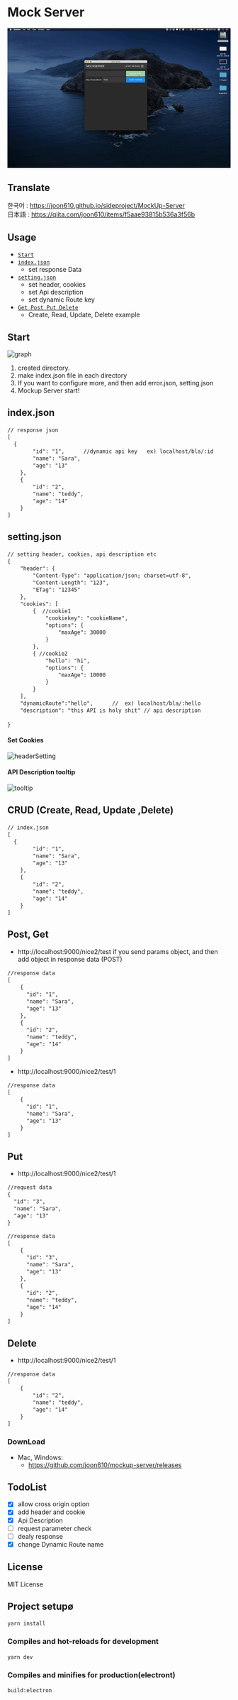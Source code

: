 # Mock Server 

![mock-manual](https://github.com/joon610/readMEImg/blob/master/mock-server/mock-manual.gif)

## Translate
한국어 : <https://joon610.github.io/sideproject/MockUp-Server> <br> 
日本語 : <https://qiita.com/joon610/items/f5aae93815b536a3f56b>

## Usage
- [`Start`](#Start)
- [`index.json`](#indexJson) 
    - set response Data
- [`setting.json`](#settingJson)
    - set header, cookies 
    - set Api description
    - set dynamic Route key 
- [`Get Post Put Delete`](#crud)   
    - Create, Read, Update, Delete example

## <a id="Start"></a> Start
<img src="https://joon610.github.io/assets/images/mockupServer/graph.png" alt="graph">

1. created directory.
2. make index.json file in each directory
3. If you want to configure more, and then add error.json, setting.json
4. Mockup Server start! 

## <a id="indexJson"></a> index.json
``` jsonc
// response json
[
  {
        "id": "1",      //dynamic api key   ex) localhost/bla/:id
        "name": "Sara",
        "age": "13"
    },
    {
        "id": "2",
        "name": "teddy",
        "age": "14"
    }   
]
```

## <a id="settingJson"></a> setting.json
```jsonc
// setting header, cookies, api description etc 
{
    "header": {
        "Content-Type": "application/json; charset=utf-8",
        "Content-Length": "123",
        "ETag": "12345"
    },
    "cookies": [
        {  //cookie1
            "cookiekey": "cookieName",
            "options": {
                "maxAge": 30000
            }
        },
        { //cookie2
            "hello": "hi",
            "options": {
                "maxAge": 10000
            }
        }
    ],
    "dynamicRoute":"hello",      //  ex) localhost/bla/:hello
    "description": "this API is holy shit" // api description

}
```
#### Set Cookies
<img src="https://joon610.github.io/assets/images/mockupServer/headerSetting.png" alt="headerSetting">

#### API Description tooltip
<img src="https://joon610.github.io/assets/images/mockupServer/tooltip.png" width="300" height="300" alt="tooltip">


## <a id="crud"></a>CRUD (Create, Read, Update ,Delete)
``` jsonc
// index.json
[
  {
        "id": "1", 
        "name": "Sara",
        "age": "13"
    },
    {
        "id": "2",
        "name": "teddy",
        "age": "14"
    }   
]
```

## Post, Get
- http://localhost:9000/nice2/test   if you send params object, and then add object in response data  (POST)
```jsonc
//response data
[
    {
      "id": "1", 
      "name": "Sara",
      "age": "13"
    },
    {
      "id": "2",
      "name": "teddy",
      "age": "14"
    }   
]
```
- http://localhost:9000/nice2/test/1
```jsonc
//response data
[
    {
      "id": "1",   
      "name": "Sara",
      "age": "13"
    }
]
```
## Put
- http://localhost:9000/nice2/test/1   
```jsonc
//request data
{
  "id": "3", 
  "name": "Sara",
  "age": "13"
}
```
```jsonc
//response data
[
    {
      "id": "3",   
      "name": "Sara",
      "age": "13"
    },
    {
      "id": "2",
      "name": "teddy",
      "age": "14"
    }   
]
```
## Delete
- http://localhost:9000/nice2/test/1
```jsonc
//response data
[
    {
        "id": "2",
        "name": "teddy",
        "age": "14"
    }   
]
```
### DownLoad
- Mac, Windows: 
  - <https://github.com/joon610/mockup-server/releases>


## TodoList 
- [X] allow cross origin option
- [X] add header and cookie  
- [x] Api Description
- [ ] request parameter check
- [ ] dealy response 
- [x] change Dynamic Route name 

## License
MIT License

## Project setupø
```
yarn install
```

### Compiles and hot-reloads for development
```
yarn dev
```

### Compiles and minifies for production(electront)
```
build:electron
```

